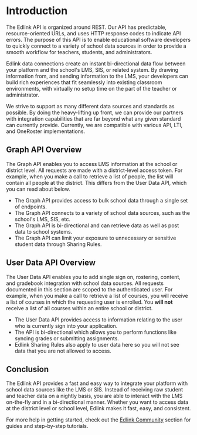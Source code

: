 # Introduction

The Edlink API is organized around REST. Our API has predictable, resource-oriented URLs, and uses HTTP response codes to indicate API errors. The purpose of this API is to enable educational software developers to quickly connect to a variety of school data sources in order to provide a smooth workflow for teachers, students, and administrators.

Edlink data connections create an instant bi-directional data flow between your platform and the school's LMS, SIS, or related system. By drawing information from, and sending information to the LMS, your developers can build rich experiences that fit seamlessly into existing classroom environments, with virtually no setup time on the part of the teacher or administrator.

We strive to support as many different data sources and standards as possible. By doing the heavy-lifting up front, we can provide our partners with integration capabilities that are far beyond what any given standard can currently provide. Currently, we are compatible with various API, LTI, and OneRoster implementations.

## Graph API Overview

The Graph API enables you to access LMS information at the school or district level. All requests are made with a district-level access token. For example, when you make a call to retrieve a list of people, the list will contain all people at the district. This differs from the User Data API, which you can read about below.

* The Graph API provides access to bulk school data through a single set of endpoints.
* The Graph API connects to a variety of school data sources, such as the school's LMS, SIS, etc.
* The Graph API is bi-directional and can retrieve data as well as post data to school systems.
* The Graph API can limit your exposure to unnecessary or sensitive student data through Sharing Rules.

## User Data API Overview

The User Data API enables you to add single sign on, rostering, content, and gradebook integration with school data sources. All requests documented in this section are scoped to the authenticated user. For example, when you make a call to retrieve a list of courses, you will receive a list of courses in which the requesting user is enrolled. You **will not** receive a list of all courses within an entire school or district.

* The User Data API provides access to information relating to the user who is currently sign into your application.
* The API is bi-directional which allows you to perform functions like syncing grades or submitting assignments.
* Edlink Sharing Rules also apply to user data here so you will not see data that you are not allowed to access.

## Conclusion

The Edlink API provides a fast and easy way to integrate your platform with school data sources like the LMS or SIS. Instead of receiving raw student and teacher data on a nightly basis, you are able to interact with the LMS on-the-fly and in a bi-directional manner. Whether you want to access data at the district level or school level, Edlink makes it fast, easy, and consistent.

For more help in getting started, check out the [Edlink Community](/community) section for guides and step-by-step tutorials.